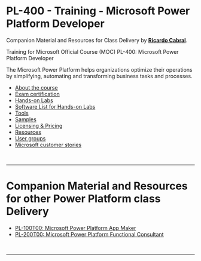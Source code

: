 

<a id="top" />

# PL-400 - Training - Microsoft Power Platform Developer 

Companion Material and Resources for Class Delivery by [**Ricardo Cabral**](https://www.rramoscabral.com).

Training for Microsoft Official Course (MOC) PL-400: Microsoft Power Platform Developer

The Microsoft Power Platform helps organizations optimize their operations by simplifying, automating and transforming business tasks and processes.

- [About the course](./about-the-course.md)
- [Exam certification](./exam.md)
- [Hands-on Labs](./hands-on-labs.md)
- [Software List for Hands-on Labs](./Lab-Setup.md)
- [Tools](./tools.md)
- [Samples](./samples.md)
- [Licensing & Pricing](./licensing-pricing.md)
- [Resources](./resources.md)
- [User groups](./usergroups.md)
- [Microsoft customer stories](./microsoft-customer-stories.md)


<br>

---

<a id="othertraining" />

# Companion Material and Resources for other Power Platform class Delivery

- [PL-100T00: Microsoft Power Platform App Maker](https://pl-100.rramoscabral.com)
- [PL-200T00: Microsoft Power Platform Functional Consultant](https://pl-200.rramoscabral.com)

<br/>

---
